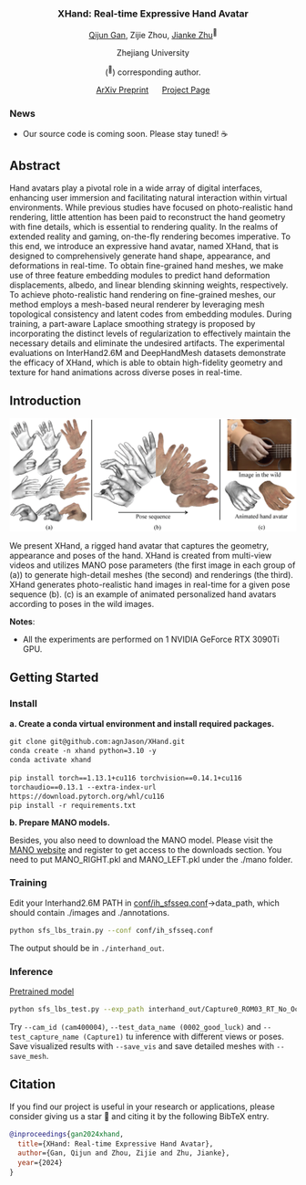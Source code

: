 <div align="center">

<h3>XHand: Real-time Expressive Hand Avatar</h3>

[Qijun Gan](https://github.com/agnJason), Zijie Zhou, [Jianke Zhu](https://scholar.google.cz/citations?user=SC-WmzwAAAAJ)<sup>:email:</sup>
 
Zhejiang University

(<sup>:email:</sup>) corresponding author.

[ArXiv Preprint](https://arxiv.org/abs/2407.21002) &nbsp;&nbsp;&nbsp;&nbsp; [Project Page](https://agnjason.github.io/XHand-page/) 

</div>

### News
* Our source code is coming soon. Please stay tuned! ☕️

## Abstract

Hand avatars play a pivotal role in a wide array of digital interfaces, enhancing user immersion and facilitating natural interaction within virtual environments. While previous studies have focused on photo-realistic hand rendering, little attention has been paid to reconstruct the hand geometry with fine details, which is essential to rendering quality. In the realms of extended reality and gaming, on-the-fly rendering becomes imperative. To this end, we introduce an expressive hand avatar, named XHand, that is designed to comprehensively generate hand shape, appearance, and deformations in real-time. To obtain fine-grained hand meshes, we make use of three feature embedding modules to predict hand deformation displacements, albedo, and linear blending skinning weights, respectively. To achieve photo-realistic hand rendering on fine-grained meshes, our method employs a mesh-based neural renderer by leveraging mesh topological consistency and latent codes from embedding modules. During training, a part-aware Laplace smoothing strategy is proposed by incorporating the distinct levels of regularization to effectively maintain the necessary details and eliminate the undesired artifacts. The experimental evaluations on InterHand2.6M and DeepHandMesh datasets demonstrate the efficacy of XHand, which is able to obtain high-fidelity geometry and texture for hand animations across diverse poses in real-time.

## Introduction

![framework](assets/teaser.png "framework")
<div align="center-align">We present XHand, a rigged hand avatar that captures the  geometry, appearance and poses of the hand. XHand is created from multi-view videos and utilizes MANO pose parameters (the first image in each group of (a)) to generate high-detail meshes (the second) and renderings (the third). XHand generates photo-realistic hand images in real-time for a given pose sequence (b). (c) is an example of animated personalized hand avatars according to poses in the wild images.</div>

**Notes**: 

- All the experiments are performed on 1 NVIDIA GeForce RTX 3090Ti GPU.


## Getting Started

### Install 

**a. Create a conda virtual environment and install required packages.**
```shell
git clone git@github.com:agnJason/XHand.git
conda create -n xhand python=3.10 -y
conda activate xhand

pip install torch==1.13.1+cu116 torchvision==0.14.1+cu116 torchaudio==0.13.1 --extra-index-url https://download.pytorch.org/whl/cu116
pip install -r requirements.txt
```

**b. Prepare MANO models.**

Besides, you also need to download the MANO model. Please visit the [MANO website](https://mano.is.tue.mpg.de/) and register to get access to the downloads section. You need to put MANO_RIGHT.pkl and MANO_LEFT.pkl under the ./mano folder.

### Training
Edit your Interhand2.6M PATH in [conf/ih_sfsseq.conf](conf/ih_sfsseq.conf)->data_path, which should contain ./images and ./annotations.
```bash
python sfs_lbs_train.py --conf conf/ih_sfsseq.conf
```
The output should be in `./interhand_out`.

### Inference
[Pretrained model](https://drive.google.com/file/d/1xDtMKb08aNDarDPSBOQzpTfXrF8aR5uA/view?usp=sharing)
```bash
python sfs_lbs_test.py --exp_path interhand_out/Capture0_ROM03_RT_No_Occlusion/xhand
```
Try `--cam_id (cam400004)`, `--test_data_name (0002_good_luck)` and `--test_capture_name (Capture1)` tu inference with different views or poses. Save visualized results with `--save_vis` and save detailed meshes with `--save_mesh`.

## Citation
If you find our project is useful in your research or applications, please consider giving us a star 🌟 and citing it by the following BibTeX entry.
```bibtex
@inproceedings{gan2024xhand,
  title={XHand: Real-time Expressive Hand Avatar},
  author={Gan, Qijun and Zhou, Zijie and Zhu, Jianke},
  year={2024}
}

```